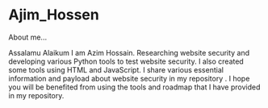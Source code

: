 # Ajim_Hossen
About me...





Assalamu Alaikum I am Azim Hossain. Researching website security and developing various Python tools to  test website security. I also created some tools using HTML and JavaScript. I share various essential information and payload about website security in my repository . I hope you will be benefited  from using the tools and roadmap that I have provided in my repository. 
